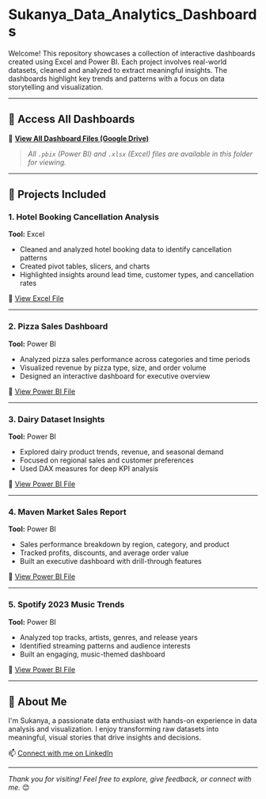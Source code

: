 # Sukanya_Data_Analytics_Dashboards

Welcome! This repository showcases a collection of interactive dashboards created using Excel and Power BI. Each project involves real-world datasets, cleaned and analyzed to extract meaningful insights. The dashboards highlight key trends and patterns with a focus on data storytelling and visualization.

---

## 🔗 Access All Dashboards

📂 [**View All Dashboard Files (Google Drive)**](https://drive.google.com/drive/folders/your-folder-id)  
> *All `.pbix` (Power BI) and `.xlsx` (Excel) files are available in this folder for viewing.*

---

## 📁 Projects Included

### 1. **Hotel Booking Cancellation Analysis**  
**Tool:** Excel  
- Cleaned and analyzed hotel booking data to identify cancellation patterns  
- Created pivot tables, slicers, and charts  
- Highlighted insights around lead time, customer types, and cancellation rates

📄 [View Excel File](https://drive.google.com/file/d/hotel-file-id/view)

---

### 2. **Pizza Sales Dashboard**  
**Tool:** Power BI  
- Analyzed pizza sales performance across categories and time periods  
- Visualized revenue by pizza type, size, and order volume  
- Designed an interactive dashboard for executive overview

📄 [View Power BI File](https://drive.google.com/file/d/pizza-file-id/view)

---

### 3. **Dairy Dataset Insights**  
**Tool:** Power BI  
- Explored dairy product trends, revenue, and seasonal demand  
- Focused on regional sales and customer preferences  
- Used DAX measures for deep KPI analysis

📄 [View Power BI File](https://drive.google.com/file/d/dairy-file-id/view)

---

### 4. **Maven Market Sales Report**  
**Tool:** Power BI  
- Sales performance breakdown by region, category, and product  
- Tracked profits, discounts, and average order value  
- Built an executive dashboard with drill-through features

📄 [View Power BI File](https://drive.google.com/file/d/maven-file-id/view)

---

### 5. **Spotify 2023 Music Trends**  
**Tool:** Power BI  
- Analyzed top tracks, artists, genres, and release years  
- Identified streaming patterns and audience interests  
- Built an engaging, music-themed dashboard

📄 [View Power BI File](https://drive.google.com/file/d/spotify-file-id/view)

---

## 📌 About Me

I'm Sukanya, a passionate data enthusiast with hands-on experience in data analysis and visualization. I enjoy transforming raw datasets into meaningful, visual stories that drive insights and decisions.

📫 [Connect with me on LinkedIn](https://linkedin.com/in/your-profile)  

---

*Thank you for visiting! Feel free to explore, give feedback, or connect with me.* 😊
